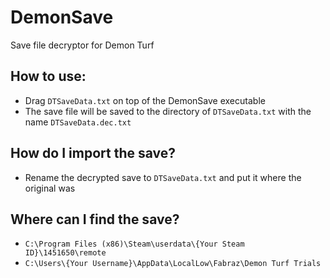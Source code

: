 # DemonSave
Save file decryptor for Demon Turf

## How to use:
 - Drag `DTSaveData.txt` on top of the DemonSave executable
 - The save file will be saved to the directory of `DTSaveData.txt` with the name `DTSaveData.dec.txt`

## How do I import the save?
 - Rename the decrypted save to `DTSaveData.txt` and put it where the original was 

## Where can I find the save?
 - `C:\Program Files (x86)\Steam\userdata\{Your Steam ID}\1451650\remote`
 - `C:\Users\{Your Username}\AppData\LocalLow\Fabraz\Demon Turf Trials`